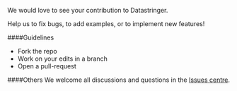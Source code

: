 We would love to see your contribution to Datastringer. 

Help us to fix bugs, to add examples, or to implement new features!

####Guidelines
* Fork the repo
* Work on your edits in a branch
* Open a pull-request

####Others
We welcome all discussions and questions in the [Issues centre](https://github.com/basilesimon/datastringer/issues).
